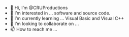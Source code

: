 - 👋 Hi, I’m @CRUProductions
- 👀 I’m interested in ... software and source code.
- 🌱 I’m currently learning ... Visual Basic and Visual C++
- 💞️ I’m looking to collaborate on ...
- 📫 How to reach me ... 

<!---
CRUProductions/CRUProductions is a ✨ special ✨ repository because its `README.md` (this file) appears on your GitHub profile.
You can click the Preview link to take a look at your changes.
--->
